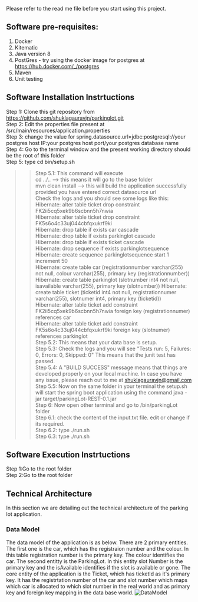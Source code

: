 Please refer to the read me file before you start using this project.
## Software pre-requisites:
1. Docker
2. Kitematic
3. Java version 8
4. PostGres - try using the docker image for postgres at https://hub.docker.com/_/postgres
5. Maven
6. Unit testing
## Software Installation Instrtuctions
Step 1: Clone this git repository from https://github.com/shuklagauravjn/parkinglot.git <br />
Step 2: Edit the properties file present at /src/main/resources/application.properties <br />
Step 3: change the value for spring.datasource.url=jdbc:postgresql://your postgres host IP:your postgres host port/your postgres database name <br />
Step 4: Go to the terminal window and the present working directory should be the root of this folder <br />
Step 5: type cd bin/setup.sh <br />
>> Step 5.1: This command will execute <br/>
 >> cd ../.. --> this means it will go to the base folder<br />
 >> mvn clean install --> this will build the application successfully provided you have entered correct datasource url <br />
 >> Check the logs and you should see some logs like this:<br />
 >> Hibernate: alter table ticket drop constraint FK2ii5cq5xek9b6scbnn5h7nwia <br />
 >> Hibernate: alter table ticket drop constraint FK5s6o4c33uj044cbfqxukrf9ki <br />
 >> Hibernate: drop table if exists car cascade <br />
 >> Hibernate: drop table if exists parkinglot cascade <br />
 >> Hibernate: drop table if exists ticket cascade <br />
 >> Hibernate: drop sequence if exists parkinglotsequence <br />
 >> Hibernate: create sequence parkinglotsequence start 1 increment 50 <br />
 >> Hibernate: create table car (registrationnumber varchar(255) not null, colour varchar(255), primary key (registrationnumber)) <br />
>>  Hibernate: create table parkinglot (slotnumber int4 not null, isavailable varchar(255), primary key (slotnumber))
>>  Hibernate: create table ticket (ticketid int4 not null, registrationnumer varchar(255), slotnumer int4, primary key (ticketid)) <br />
>>  Hibernate: alter table ticket add constraint FK2ii5cq5xek9b6scbnn5h7nwia foreign key (registrationnumer) references car <br />
 >> Hibernate: alter table ticket add constraint FK5s6o4c33uj044cbfqxukrf9ki foreign key (slotnumer) references parkinglot <br />
Step 5.2: This means that your data base is setup. <br />
Step 5.3: Check the logs and you will see "Tests run: 5, Failures: 0, Errors: 0, Skipped: 0" This means that the junit test has passed. <br />
Step 5.4: A "BUILD SUCCESS" message means that things are developed properly on your local machine. In case you have any issue, please reach out to me at shuklagauravjn@gmail.com <br />
Step 5.5: Now on the same folder in your terminal the setup.sh will start the spring boot application using the command java -jar target/parkingLot-REST-0.1.jar <br />
Step 6: Now open other terminal and go to /bin/parkingLot folder<br />
Step 6.1: check the content of the input.txt file. edit or change if its required.<br />
Step 6.2: type ./run.sh<br />
Step 6.3: type ./run.sh<br />
## Software Execution Instrtuctions
Step 1:Go to the root folder<br />
Step 2:Go to the root folder<br />
## Technical Architecture
In this section we are detailing out the technical architecture of the parking lot application.
### Data Model
The data model of the application is as below. There are 2 primary entities. The first one is the car, which has the registraion number and the colour. In this table registration number is the primary key. The colour identifies the car. The second entitty is the ParkingLot. In this entity slot Number is the primary key and the isAvailable identifies if the slot is available or gone. The core entity of the application is the Ticket, which has ticketId as it's primary key. It has the registrtation number of the car and slot number which maps which car is allocated to which slot number in the real world and as primary key and foreign key mapping in the data base world.
![DataModel](https://user-images.githubusercontent.com/5292311/59014901-5d495800-885b-11e9-99c4-6098aded2823.png)
